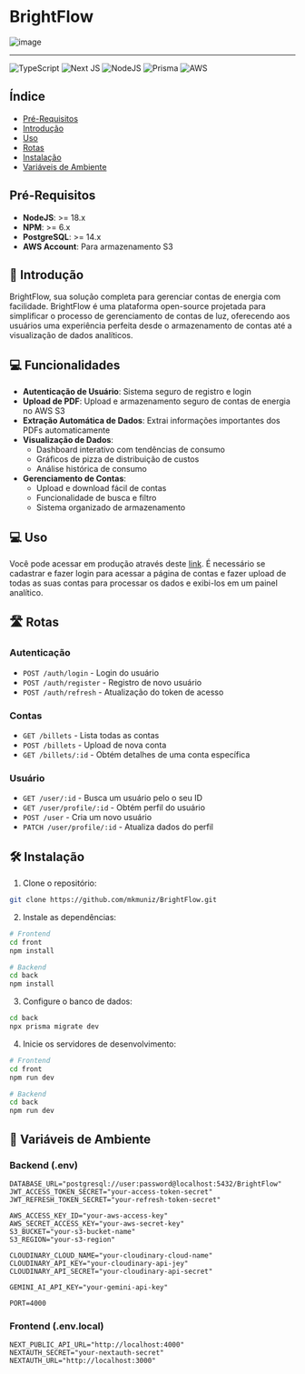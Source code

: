 # BrightFlow

![image](https://github.com/user-attachments/assets/3918016f-7083-4302-8c40-957c3ce66eaf)

---

![TypeScript](https://img.shields.io/badge/typescript-%23007ACC.svg?style=for-the-badge&logo=typescript&logoColor=white)
![Next JS](https://img.shields.io/badge/Next-black?style=for-the-badge&logo=next.js&logoColor=white)
![NodeJS](https://img.shields.io/badge/node.js-%3E=18.x-green?style=for-the-badge&logo=node.js&logoColor=white)
![Prisma](https://img.shields.io/badge/Prisma-3.x-3982CE?style=for-the-badge&logo=Prisma&logoColor=white)
![AWS](https://img.shields.io/badge/AWS-%23FF9900.svg?style=for-the-badge&logo=amazon-aws&logoColor=white)

## Índice
- [Pré-Requisitos](#Pre-requisites)
- [Introdução](#📜-Introduction)
- [Uso](#💻-Usage)
- [Rotas](#🛣️-Rotas)
- [Instalação](#🛠️-Instalação)
- [Variáveis de Ambiente](#🔐-Variáveis-de-Ambiente)

## Pré-Requisitos

- **NodeJS**: >= 18.x
- **NPM**: >= 6.x
- **PostgreSQL**: >= 14.x
- **AWS Account**: Para armazenamento S3

## 📜 Introdução

BrightFlow, sua solução completa para gerenciar contas de energia com facilidade. BrightFlow é uma plataforma open-source projetada para simplificar o processo de gerenciamento de contas de luz, oferecendo aos usuários uma experiência perfeita desde o armazenamento de contas até a visualização de dados analíticos.

## 💻 Funcionalidades

- **Autenticação de Usuário**: Sistema seguro de registro e login
- **Upload de PDF**: Upload e armazenamento seguro de contas de energia no AWS S3
- **Extração Automática de Dados**: Extrai informações importantes dos PDFs automaticamente
- **Visualização de Dados**: 
  - Dashboard interativo com tendências de consumo
  - Gráficos de pizza de distribuição de custos
  - Análise histórica de consumo
- **Gerenciamento de Contas**: 
  - Upload e download fácil de contas
  - Funcionalidade de busca e filtro
  - Sistema organizado de armazenamento

## 💻 Uso

Você pode acessar em produção através deste [link](https://BrightFlow.vercel.app/). É necessário se cadastrar e fazer login para acessar a página de contas e fazer upload de todas as suas contas para processar os dados e exibi-los em um painel analítico.

## 🛣️ Rotas

### Autenticação
- `POST /auth/login` - Login do usuário
- `POST /auth/register` - Registro de novo usuário
- `POST /auth/refresh` - Atualização do token de acesso

### Contas
- `GET /billets` - Lista todas as contas
- `POST /billets` - Upload de nova conta
- `GET /billets/:id` - Obtém detalhes de uma conta específica

### Usuário
- `GET /user/:id` - Busca um usuário pelo o seu ID
- `GET /user/profile/:id` - Obtém perfil do usuário
- `POST /user` - Cria um novo usuário
- `PATCH /user/profile/:id` - Atualiza dados do perfil

## 🛠️ Instalação

1. Clone o repositório:
```bash
git clone https://github.com/mkmuniz/BrightFlow.git
```

2. Instale as dependências:
```bash
# Frontend
cd front
npm install

# Backend
cd back
npm install
```

3. Configure o banco de dados:
```bash
cd back
npx prisma migrate dev
```

4. Inicie os servidores de desenvolvimento:
```bash
# Frontend
cd front
npm run dev

# Backend
cd back
npm run dev
```

## 🔐 Variáveis de Ambiente

### Backend (.env)
```env
DATABASE_URL="postgresql://user:password@localhost:5432/BrightFlow"
JWT_ACCESS_TOKEN_SECRET="your-access-token-secret"
JWT_REFRESH_TOKEN_SECRET="your-refresh-token-secret"

AWS_ACCESS_KEY_ID="your-aws-access-key"
AWS_SECRET_ACCESS_KEY="your-aws-secret-key"
S3_BUCKET="your-s3-bucket-name"
S3_REGION="your-s3-region"

CLOUDINARY_CLOUD_NAME="your-cloudinary-cloud-name"
CLOUDINARY_API_KEY="your-cloudinary-api-jey"
CLOUDINARY_API_SECRET="your-cloudinary-api-secret"

GEMINI_AI_API_KEY="your-gemini-api-key"

PORT=4000
```

### Frontend (.env.local)
```env
NEXT_PUBLIC_API_URL="http://localhost:4000"
NEXTAUTH_SECRET="your-nextauth-secret"
NEXTAUTH_URL="http://localhost:3000"
```
